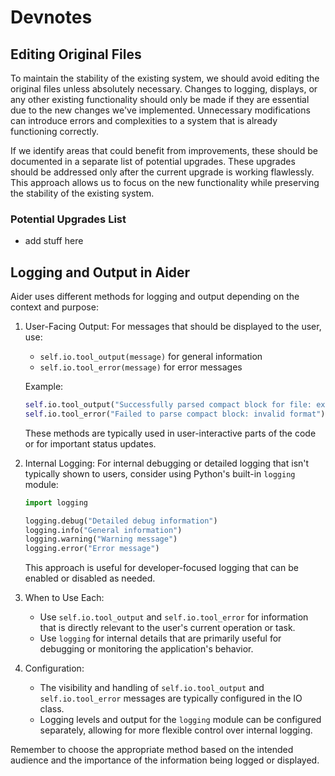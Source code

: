 # Devnotes

## Editing Original Files

To maintain the stability of the existing system, we should avoid editing the original files unless absolutely necessary. Changes to logging, displays, or any other existing functionality should only be made if they are essential due to the new changes we've implemented. Unnecessary modifications can introduce errors and complexities to a system that is already functioning correctly.

If we identify areas that could benefit from improvements, these should be documented in a separate list of potential upgrades. These upgrades should be addressed only after the current upgrade is working flawlessly. This approach allows us to focus on the new functionality while preserving the stability of the existing system.

### Potential Upgrades List

- add stuff here

## Logging and Output in Aider

Aider uses different methods for logging and output depending on the context and purpose:

1. User-Facing Output:
   For messages that should be displayed to the user, use:
   - `self.io.tool_output(message)` for general information
   - `self.io.tool_error(message)` for error messages

   Example:

   ```python
   self.io.tool_output("Successfully parsed compact block for file: example.py")
   self.io.tool_error("Failed to parse compact block: invalid format")
   ```

   These methods are typically used in user-interactive parts of the code or for important status updates.

2. Internal Logging:
   For internal debugging or detailed logging that isn't typically shown to users, consider using Python's built-in `logging` module:

   ```python
   import logging

   logging.debug("Detailed debug information")
   logging.info("General information")
   logging.warning("Warning message")
   logging.error("Error message")
   ```

   This approach is useful for developer-focused logging that can be enabled or disabled as needed.

3. When to Use Each:
   - Use `self.io.tool_output` and `self.io.tool_error` for information that is directly relevant to the user's current operation or task.
   - Use `logging` for internal details that are primarily useful for debugging or monitoring the application's behavior.

4. Configuration:
   - The visibility and handling of `self.io.tool_output` and `self.io.tool_error` messages are typically configured in the IO class.
   - Logging levels and output for the `logging` module can be configured separately, allowing for more flexible control over internal logging.

Remember to choose the appropriate method based on the intended audience and the importance of the information being logged or displayed.
